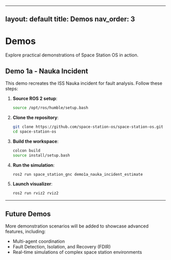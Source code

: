 
---
layout: default
title: Demos
nav_order: 3
---

# Demos

Explore practical demonstrations of Space Station OS in action.

## Demo 1a - Nauka Incident

This demo recreates the ISS Nauka incident for fault analysis. Follow these steps:

1. **Source ROS 2 setup**:
   ```bash
   source /opt/ros/humble/setup.bash
   ```

2. **Clone the repository**:
   ```bash
   git clone https://github.com/space-station-os/space-station-os.git
   cd space-station-os
   ```

3. **Build the workspace**:
   ```bash
   colcon build
   source install/setup.bash
   ```

4. **Run the simulation**:
   ```bash
   ros2 run space_station_gnc demo1a_nauka_incident_estimate
   ```

5. **Launch visualizer**:
   ```bash
   ros2 run rviz2 rviz2
   ```

---

## Future Demos
More demonstration scenarios will be added to showcase advanced features, including:
- Multi-agent coordination
- Fault Detection, Isolation, and Recovery (FDIR)
- Real-time simulations of complex space station environments
